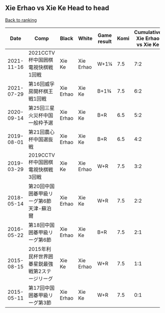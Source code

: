 ## Xie Erhao vs Xie Ke Head to head

[Back to ranking](../../index.md)




| **Date** | **Comp** | **Black** | **White** | **Game result** | **Komi** | **Cumulative Xie Erhao vs Xie Ke** | **Xie Erhao streak** | **Xie Ke streak** | 
| --- | --- | --- | --- | --- | --- | --- | --- | --- |
| 2021-11-16 | 2021CCTV杯中国囲棋電視快棋戦1回戦 | Xie Ke | Xie Erhao | W+1¼ | 7.5 | 7:2 | 5 | 0 | 
| 2021-07-29 | 第16回威孚房開杯棋王戦1回戦 | Xie Erhao | Xie Ke | B+1¾ | 7.5 | 6:2 | 4 | 0 | 
| 2020-09-14 | 第25回三星火災杯中国一般枠予選 | Xie Erhao | Xie Ke | B+R | 6.5 | 5:2 | 3 | 0 | 
| 2019-08-01 | 第21回農心杯中国選抜戦 | Xie Erhao | Xie Ke | B+R | 6.5 | 4:2 | 2 | 0 | 
| 2019-03-29 | 2019CCTV杯中国囲棋電視快棋戦3回戦 | Xie Ke | Xie Erhao | W+R | 7.5 | 3:2 | 1 | 0 | 
| 2018-05-14 | 第20回中国囲碁甲級リーグ第6節天津-蘇泊爾 | Xie Erhao | Xie Ke | W+R | 7.5 | 2:2 | 0 | 1 | 
| 2016-05-22 | 第18回中国囲碁甲級リーグ第6節 | Xie Erhao | Xie Ke | B+R | 7.5 | 2:1 | 2 | 0 | 
| 2015-08-15 | 2015年利民杯世界囲碁星鋭最強戦第2ステージリーグ | Xie Ke | Xie Erhao | W+R | 7.5 | 1:1 | 1 | 0 | 
| 2015-05-11 | 第17回中国囲碁甲級リーグ第3節 | Xie Erhao | Xie Ke | W+R | 7.5 | 0:1 | 0 | 1 |





